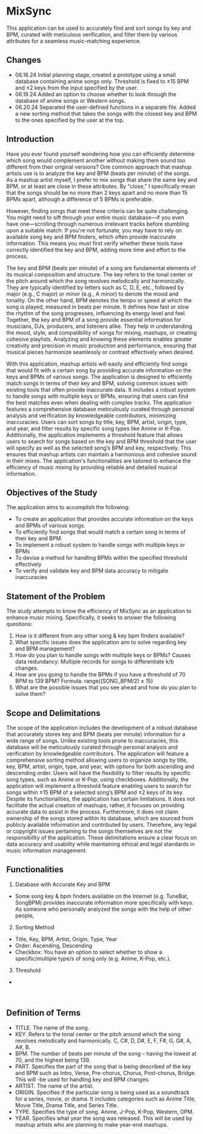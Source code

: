 # MixSync
This application can be used to accurately find and sort songs by key and BPM, curated with meticulous verification, and filter them by various attributes for a seamless music-matching experience.

## Changes
- 06.18.24 Initial planning stage, created a prototype using a small database containing anime songs only. Threshold is fixed to ±15 BPM and ±2 keys from the input specified by the user.
- 06.19.24 Added an option to choose whether to look through the database of anime songs or Western songs.
- 06.20.24 Separated the user-defined functions in a separate file. Added a new sorting method that takes the songs with the closest key and BPM to the ones specified by the user at the top.

## Introduction
Have you ever found yourself wondering how you can efficiently determine which song would complement another without making them sound too different from their original versions? One common approach that mashup artists use is to analyze the key and BPM (beats per minute) of the songs. As a mashup artist myself, I prefer to mix songs that share the same key and BPM, or at least are close in these attributes. By "close," I specifically mean that the songs should be no more than 2 keys apart and no more than 15 BPMs apart, although a difference of 5 BPMs is preferable.

However, finding songs that meet these criteria can be quite challenging. You might need to sift through your entire music database—if you even have one—scrolling through numerous irrelevant tracks before stumbling upon a suitable match. If you're not fortunate, you may have to rely on available song key and BPM finders, which often provide inaccurate information. This means you must first verify whether these tools have correctly identified the key and BPM, adding more time and effort to the process. 

The key and BPM (beats per minute) of a song are fundamental elements of its musical composition and structure. The key refers to the tonal center or the pitch around which the song revolves melodically and harmonically. They are typically identified by letters such as C, D, E, etc., followed by major (e.g., C major) or minor (e.g., A minor) to denote the mood and tonality. On the other hand, BPM denotes the tempo or speed at which the song is played, measured in beats per minute. It defines how fast or slow the rhythm of the song progresses, influencing its energy level and feel. Together, the key and BPM of a song provide essential information for musicians, DJs, producers, and listeners alike. They help in understanding the mood, style, and compatibility of songs for mixing, mashups, or creating cohesive playlists. Analyzing and knowing these elements enables greater creativity and precision in music production and performance, ensuring that musical pieces harmonize seamlessly or contrast effectively when desired.

With this application, mashup artists will easily and efficiently find songs that would fit with a certain song by providing accurate information on the keys and BPMs of various songs. The application is designed to efficiently match songs in terms of their key and BPM, solving common issues with existing tools that often provide inaccurate data. It includes a robust system to handle songs with multiple keys or BPMs, ensuring that users can find the best matches even when dealing with complex tracks. The application features a comprehensive database meticulously curated through personal analysis and verification by knowledgeable contributors, minimizing inaccuracies. Users can sort songs by title, key, BPM, artist, origin, type, and year, and filter results by specific song types like Anime or K-Pop. Additionally, the application implements a threshold feature that allows users to search for songs based on the key and BPM threshold that the user will specify as well as the selected song’s BPM and key, respectively. This ensures that mashup artists can maintain a harmonious and cohesive sound in their mixes. The application's functionalities are tailored to enhance the efficiency of music mixing by providing reliable and detailed musical information.

## Objectives of the Study
The application aims to accomplish the following:
-	To create an application that provides accurate information on the keys and BPMs of various songs.
-	To efficiently find songs that would match a certain song in terms of their key and BPM.
-	To implement a robust system to handle songs with multiple keys or BPMs
-	To devise a method for handling BPMs within the specified threshold effectively
-	To verify and validate key and BPM data accuracy to mitigate inaccuracies

## Statement of the Problem
The study attempts to know the efficiency of MixSync as an application to enhance music mixing. Specifically, it seeks to answer the following questions: 
1. How is it different from any other song & key bpm finders available?
2. What specific issues does the application aim to solve regarding key and BPM management?
3. How do you plan to handle songs with multiple keys or BPMs?
Causes data redundancy: Multiple records for songs to differentiate k/b changes.
4. How are you going to handle the BPMs if you have a threshold of 70 BPM to 139 BPM?
Formula: range((SONG_BPM/2) ± 15)
5. What are the possible issues that you see ahead and how do you plan to solve them? 

## Scope and Delimitations
The scope of the application includes the development of a robust database that accurately stores key and BPM (beats per minute) information for a wide range of songs. Unlike existing tools prone to inaccuracies, this database will be meticulously curated through personal analysis and verification by knowledgeable contributors. The application will feature a comprehensive sorting method allowing users to organize songs by title, key, BPM, artist, origin, type, and year, with options for both ascending and descending order. Users will have the flexibility to filter results by specific song types, such as Anime or K-Pop, using checkboxes. Additionally, the application will implement a threshold feature enabling users to search for songs within ±15 BPM of a selected song’s BPM and ±2 keys of its key.
Despite its functionalities, the application has certain limitations. It does not facilitate the actual creation of mashups; rather, it focuses on providing accurate data to assist in the process. Furthermore, it does not claim ownership of the songs stored within its database, which are sourced from publicly available information and contributed by users. Therefore, any legal or copyright issues pertaining to the songs themselves are not the responsibility of the application. These delimitations ensure a clear focus on data accuracy and usability while maintaining ethical and legal standards in music information management. 

## Functionalities
1. Database with Accurate Key and BPM
- Some song key & bpm finders available on the Internet (e.g. TuneBat, SongBPM) provides inaccurate information more specifically with keys. As someone who personally analyzed the songs with the help of other people, 
2. Sorting Method
- Title, Key, BPM, Artist, Origin, Type, Year
- Order: Ascending, Descending
- Checkbox: You have an option to select whether to show a specific/multiple type/s of song only (e.g. Anime, K-Pop, etc.).
3. Threshold
- 
 
## Definition of Terms
-	TITLE. The name of the song.
-	KEY. Refers to the tonal center or the pitch around which the song revolves melodically and harmonically. C, C#, D, D#, E, F, F#, G, G#, A, A#, B.
-	BPM. The number of beats per minute of the song – having the lowest at 70, and the highest being 139.
-	PART. Specifies the part of the song that is being described of the key and BPM such as Intro, Verse, Pre-chorus, Chorus, Post-chorus, Bridge. This will -be used for handling key and BPM changes.
-	ARTIST. The name of the artist.
-	ORIGIN. Specifies if the particular song is being used as a soundtrack for a series, movie, or drama. It includes categories such as Anime Title, Movie Title, Drama Title, and Series Title.
-	TYPE. Specifies the type of song. Anime, J-Pop, K-Pop, Western, OPM.
-	YEAR. Specifies what year the song was released. This will be used by mashup artists who are planning to make year-end mashups.
